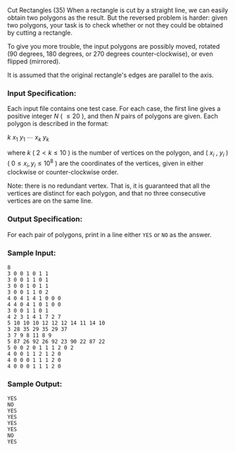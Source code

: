 Cut Rectangles (35)
When a rectangle is cut by a straight line, we can easily obtain two polygons
as the result. But the reversed problem is harder: given two polygons, your
task is to check whether or not they could be obtained by cutting a rectangle.

To give you more trouble, the input polygons are possibly moved, rotated (90
degrees, 180 degrees, or 270 degrees counter-clockwise), or even flipped
(mirrored).

It is assumed that the original rectangle's edges are parallel to the axis.

### Input Specification:

Each input file contains one test case. For each case, the first line gives a
positive integer $N$ ( $\le 20$ ), and then $N$ pairs of polygons are given.
Each polygon is described in the format:

$k$ $x_1$ $y_1$ $\cdots$ $x_k$ $y_k$

where $k$ ( $2 < k \le 10$ ) is the number of vertices on the polygon, and (
$x_i$ , $y_i$ ) ( $0 \le x_i, y_i \le 10^8$ ) are the coordinates of the
vertices, given in either clockwise or counter-clockwise order.

Note: there is no redundant vertex. That is, it is guaranteed that all the
vertices are distinct for each polygon, and that no three consecutive vertices
are on the same line.

### Output Specification:

For each pair of polygons, print in a line either `YES` or `NO` as the answer.

### Sample Input:

    
    
    8
    3 0 0 1 0 1 1
    3 0 0 1 1 0 1
    3 0 0 1 0 1 1
    3 0 0 1 1 0 2
    4 0 4 1 4 1 0 0 0
    4 4 0 4 1 0 1 0 0
    3 0 0 1 1 0 1
    4 2 3 1 4 1 7 2 7
    5 10 10 10 12 12 12 14 11 14 10
    3 28 35 29 35 29 37
    3 7 9 8 11 8 9
    5 87 26 92 26 92 23 90 22 87 22
    5 0 0 2 0 1 1 1 2 0 2
    4 0 0 1 1 2 1 2 0
    4 0 0 0 1 1 1 2 0
    4 0 0 0 1 1 1 2 0
    

### Sample Output:

    
    
    YES
    NO
    YES
    YES
    YES
    YES
    NO
    YES
    

